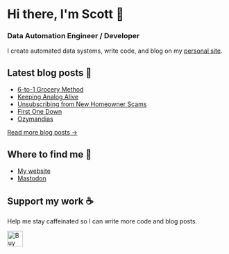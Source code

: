 # Hi there, I'm Scott 👋
### Data Automation Engineer / Developer
I create automated data systems, write code, and blog on my [personal site](https://scottk.mba/).

## Latest blog posts 📝
<!-- BLOG-POST-LIST:START -->
- [6-to-1 Grocery Method](http://scottk.mba/6-to-1-grocery-method/)
- [Keeping Analog Alive](http://scottk.mba/keeping-analog-alive/)
- [Unsubscribing from New Homeowner Scams](http://scottk.mba/new-homeowner-scams/)
- [First One Down](http://scottk.mba/first-one-down/)
- [Ozymandias](http://scottk.mba/ozymandias/)
<!-- BLOG-POST-LIST:END -->
[Read more blog posts ->](https://scottk.mba/blog/)

## Where to find me 📍

- [My website](https://scottk.mba/)
- [Mastodon](https://fosstodon.org/@scoknig)

## Support my work ☕️
Help me stay caffeinated so I can write more code and blog posts. 

<a href='https://ko-fi.com/U7U8N02ZR' target='_blank'><img height='36' style='border:0px;height:36px;' src='https://storage.ko-fi.com/cdn/kofi3.png?v=3' border='0' alt='Buy Me a Coffee at ko-fi.com' /></a>
